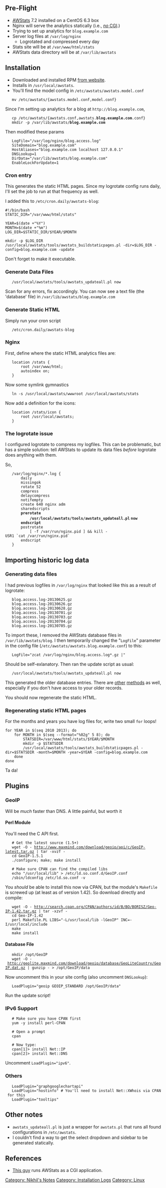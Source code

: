 Pre-Flight
----------

-   [AWStats](http://awstats.sourceforge.net/) 7.2 installed on a CentOS
    6.3 box
-   Nginx will serve the analytics statically (i.e., [*no*
    CGI](http://winterdrake.com/awstats-tip-creating-static-pages/).)
-   Trying to set up analytics for `blog.example.com`
-   Server log files at `/var/log/nginx`
    -   Logrotated and compressed every day
-   Stats site will be at `/var/www/html/stats`
-   AWStats data directory will be at `/var/lib/awstats`

Installation
------------

-   Downloaded and installed RPM [from
    website](http://awstats.sourceforge.net/).
-   Installs in `/usr/local/awstats`.
-   You'll find the model config in `/etc/awstats/awstats.model.conf`

`   mv /etc/awstats/{awstats.model.conf,model.conf}`

Since I'm setting up analytics for a blog at `http://blog.example.com`,

`   cp /etc/awstats/{awstats.conf,awstats.`**`blog.example.com`**`.conf}`  
`   mkdir -p /var/lib/awstats/`**`blog.example.com`**

Then modified these params

`   LogFile="/var/log/nginx/blog.access.log"`  
`   SiteDomain="blog.example.com"`  
`   HostAliases="blog.example.com localhost 127.0.0.1"`  
`   DNSLookup=1`  
`   DirData="/var/lib/awstats/blog.example.com"`  
`   EnableLockForUpdate=1`

### Cron entry

This generates the static HTML pages. Since my logrotate config runs
daily, I'll set the job to run at that frequency as well.

I added this to `/etc/cron.daily/awstats-blog`:

    #!/bin/bash
    STATIC_DIR="/var/www/html/stats"

    YEAR=$(date +"%Y")
    MONTH=$(date +"%m")
    LOG_DIR=$STATIC_DIR/$YEAR/$MONTH

    mkdir -p $LOG_DIR
    /usr/local/awstats/tools/awstats_buildstaticpages.pl -dir=$LOG_DIR -config=blog.example.com -update

Don't forget to make it executable.

### Generate Data Files

`   /usr/local/awstats/tools/awstats_updateall.pl now`

Scan for any errors, fix accordingly. You can now see a text file (the
'database' file) in `/var/lib/awstats/blog.example.com`

### Generate Static HTML

Simply run your cron script

`   /etc/cron.daily/awstats-blog`

### Nginx

First, define where the static HTML analytics files are:

`   location /stats {`  
`       root /var/www/html;`  
`       autoindex on;`  
`   }`

Now some symlink gymnastics

`   ln -s /usr/local/awstats/wwwroot /usr/local/awstats/stats`

Now add a definition for the icons:

`   location /stats/icon {`  
`       root /usr/local/awstats;`  
`   }`

### The logrotate issue

I configured logrotate to compress my logfiles. This can be problematic,
but has a simple solution: tell AWStats to update its data files
*before* logrotate does anything with them.

So,

`   /var/log/nginx/*.log {`  
`       daily`  
`       missingok`  
`       rotate 52`  
`       compress`  
`       delaycompress`  
`       notifempty`  
`       create 640 nginx adm`  
`       sharedscripts`  
`       `**`prerotate`**  
`           `**`/usr/local/awstats/tools/awstats_updateall.pl` `now`**  
`       `**`endscript`**  
`       postrotate`  
``            [ -f /var/run/nginx.pid ] && kill -USR1 `cat /var/run/nginx.pid` ``  
`       endscript`  
`   }`

Importing historic log data
---------------------------

### Generating data files

I had previous logfiles in `/var/log/nginx` that looked like this as a
result of logrotate:

`   blog.access.log-20130625.gz`  
`   blog.access.log-20130626.gz`  
`   blog.access.log-20130628.gz`  
`   blog.access.log-20130701.gz`  
`   blog.access.log-20130703.gz`  
`   blog.access.log-20130704.gz`  
`   blog.access.log-20130705.gz`

To import these, I removed the AWStats database files in
`/var/lib/awstats/blog`. I then temporarily changed the "`LogFile`"
parameter in the config file (`/etc/awstats/awstats.blog.example.conf`)
to this:

`   LogFile="zcat /var/log/nginx/blog.access.log*.gz |"`

Should be self-exlanatory. Then ran the update script as usual:

`   /usr/local/awstats/tools/awstats_updateall.pl now`

This generated the older database entries. There are
[other](http://shebangme.blogspot.com/2012/04/awstats-rebuilding-files-from-old-logs.html)
[methods](http://adamish.com/blog/archives/251) as well, especially if
you don't have access to your older records.

You should now regenerate the static HTML.

### Regenerating static HTML pages

For the months and years you have log files for, write two small `for`
loops!

    for YEAR in $(seq 2010 2013); do
        for MONTH in $(seq --format="%02g" 5 8); do
            STATSDIR=/var/www/html/stats/$YEAR/$MONTH
            mkdir -p $STATSDIR
            /usr/local/awstats/tools/awstats_buildstaticpages.pl -dir=$STATSDIR -month=$MONTH -year=$YEAR -config=blog.example.com
        done
    done

Ta da!

Plugins
-------

### GeoIP

Will be *much* faster than DNS. A little painful, but worth it

#### Perl Module

You'll need the C API first.

`   # Get the latest source (1.5+)`  
`   wget -O - `[`http://www.maxmind.com/download/geoip/api/c/GeoIP-latest.tar.gz`](http://www.maxmind.com/download/geoip/api/c/GeoIP-latest.tar.gz)` | tar -xvzf -`  
`   cd GeoIP-1.5.1`  
`   ./configure; make; make install`

`   # Make sure CPAN can find the compiled libs`  
`   echo "/usr/local/lib" > /etc/ld.so.conf.d/GeoIP.conf`  
`   /sbin/ldconfig /etc/ld.so.conf -v`

You *should* be able to install this now via CPAN, but the module's
`Makefile` is screwed up (at least as of version 1.42). So download
directly and compile:

`   wget -O - `[`http://search.cpan.org/CPAN/authors/id/B/BO/BORISZ/Geo-IP-1.42.tar.gz`](http://search.cpan.org/CPAN/authors/id/B/BO/BORISZ/Geo-IP-1.42.tar.gz)` | tar -xzvf -`  
`   cd Geo-IP-1.42`  
`   perl Makefile.PL LIBS="-L/usr/local/lib -lGeoIP" INC=-I/usr/local/include`  
`   make`  
`   make install`

#### Database File

`   mkdir /opt/GeoIP`  
`   wget -O - `[`http://geolite.maxmind.com/download/geoip/database/GeoLiteCountry/GeoIP.dat.gz`](http://geolite.maxmind.com/download/geoip/database/GeoLiteCountry/GeoIP.dat.gz)` | gunzip - > /opt/GeoIP/data`

Now uncomment this in your site config (also uncomment `DNSLookup`):

`   LoadPlugin="geoip GEOIP_STANDARD /opt/GeoIP/data"`

Run the update script!

### IPv6 Support

`   # Make sure you have CPAN first`  
`   yum -y install perl-CPAN`

`   # Open a prompt`  
`   cpan`

`   # Now type:`  
`   cpan[1]> install Net::IP`  
`   cpan[2]> install Net::DNS`

Uncomment `LoadPlugin="ipv6"`.

### Others

`   LoadPlugin="graphgooglechartapi"`  
`   LoadPlugin="hostinfo" # You'll need to install Net::XWhois via CPAN for this`  
`   LoadPlugin="tooltips"`

Other notes
-----------

-   `awstats_updateall.pl` is just a wrapper for `awstats.pl` that runs
    all found configurations in `/etc/awstats`.
-   I couldn't find a way to get the select dropdown and sidebar to be
    generated statically.

References
----------

-   [This
    guy](http://kamisama.me/2013/03/20/install-configure-and-protect-awstats-for-multiple-nginx-vhost-on-debian/)
    runs AWStats as a CGI application.

[Category: Nikhil's Notes](Category:_Nikhil's_Notes "wikilink")
[Category: Installation Logs](Category:_Installation_Logs "wikilink")
[Category: Linux](Category:_Linux "wikilink")
